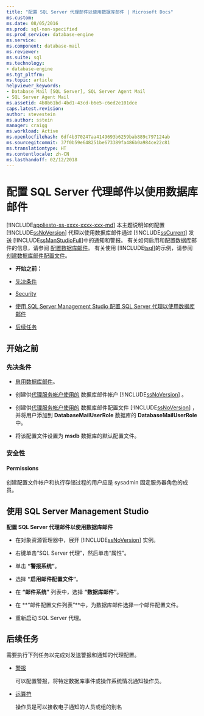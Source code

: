 ```yaml
---
title: "配置 SQL Server 代理邮件以使用数据库邮件 | Microsoft Docs"
ms.custom: 
ms.date: 08/05/2016
ms.prod: sql-non-specified
ms.prod_service: database-engine
ms.service: 
ms.component: database-mail
ms.reviewer: 
ms.suite: sql
ms.technology:
- database-engine
ms.tgt_pltfrm: 
ms.topic: article
helpviewer_keywords:
- Database Mail [SQL Server], SQL Server Agent Mail
- SQL Server Agent Mail
ms.assetid: 4b8b61bd-4bd1-43cd-b6e5-c6ed2e101dce
caps.latest.revision: 
author: stevestein
ms.author: sstein
manager: craigg
ms.workload: Active
ms.openlocfilehash: 6df4b370247aa4149693b6259bab889c797124ab
ms.sourcegitcommit: 37f0b59e648251be673389fa486b0a984ce22c81
ms.translationtype: HT
ms.contentlocale: zh-CN
ms.lasthandoff: 02/12/2018
---
```

# <a name="configure-sql-server-agent-mail-to-use-database-mail"></a>配置 SQL Server 代理邮件以使用数据库邮件
[!INCLUDE[appliesto-ss-xxxx-xxxx-xxx-md](../../includes/appliesto-ss-xxxx-xxxx-xxx-md.md)]
本主题说明如何配置 [!INCLUDE[ssNoVersion](../../includes/ssnoversion-md.md)] 代理以使用数据库邮件通过 [!INCLUDE[ssCurrent](../../includes/sscurrent-md.md)] 发送 [!INCLUDE[ssManStudioFull](../../includes/ssmanstudiofull-md.md)]中的通知和警报。  有关如何启用和配置数据库邮件的信息，请参阅 [配置数据库邮件](../../relational-databases/database-mail/configure-database-mail.md)。  有关使用 [!INCLUDE[tsql](../../includes/tsql-md.md)]的示例，请参阅 [创建数据库邮件配置文件](../../relational-databases/database-mail/create-a-database-mail-profile.md)。
  
-   **开始之前：**  
  
-   [先决条件](#Prerequisites)  
  
-   [Security](#Security)  
  
-   [使用 SQL Server Management Studio 配置 SQL Server 代理以使用数据库邮件](#SSMSProcedure)  
  
-   [后续任务](#Follow_Up)  
  
##  <a name="BeforeYouBegin"></a> 开始之前  
  
###  <a name="Prerequisites"></a> 先决条件  
  
-   [启用数据库邮件](../../relational-databases/database-mail/configure-database-mail.md)。  
  
-    创建供[代理服务帐户使用的](../../relational-databases/database-mail/create-a-database-mail-account.md) 数据库邮件帐户 [!INCLUDE[ssNoVersion](../../includes/ssnoversion-md.md)] 。  
  
-   创建供[代理服务帐户使用的](../../relational-databases/database-mail/create-a-database-mail-profile.md) 数据库邮件配置文件 [!INCLUDE[ssNoVersion](../../includes/ssnoversion-md.md)] ，并将用户添加到 **DatabaseMailUserRole** 数据库的 **DatabaseMailUserRole** 中。  
  
-   将该配置文件设置为 **msdb** 数据库的默认配置文件。  
  
###  <a name="Security"></a> 安全性  
  
####  <a name="Permissions"></a> Permissions  
 创建配置文件帐户和执行存储过程的用户应是 sysadmin 固定服务器角色的成员。  
  
##  <a name="SSMSProcedure"></a> 使用 SQL Server Management Studio  
 **配置 SQL Server 代理邮件以使用数据库邮件**  
  
-   在对象资源管理器中，展开 [!INCLUDE[ssNoVersion](../../includes/ssnoversion-md.md)] 实例。  
  
-   右键单击“SQL Server 代理”，然后单击“属性”。  
  
-   单击 **“警报系统”**。  
  
-   选择 **“启用邮件配置文件”**。  
  
-   在 **“邮件系统”** 列表中，选择 **“数据库邮件”**。  
  
-   在 **“邮件配置文件列表”**中，为数据库邮件选择一个邮件配置文件。  
  
-   重新启动 SQL Server 代理。  
  
##  <a name="Follow_Up"></a> 后续任务  
 需要执行下列任务以完成对发送警报和通知的代理配置。  
  
-   [警报](http://msdn.microsoft.com/library/3f57d0f0-4781-46ec-82cd-b751dc5affef)  
  
     可以配置警报，将特定数据库事件或操作系统情况通知操作员。  
  
-   [运算符](http://msdn.microsoft.com/library/38e8488f-2669-4cea-b9c3-5f394a663678)  
  
     操作员是可以接收电子通知的人员或组的别名  
  
  

